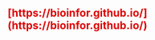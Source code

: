 <font color="#dd0000">
<h2>[https://bioinfor.github.io/](https://bioinfor.github.io/)
</h2>
</font>

